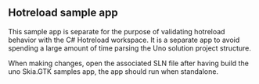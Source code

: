 ## Hotreload sample app

This sample app is separate for the purpose of validating hotreload behavior with the C# Hotreload workspace. It is a separate app to avoid spending a large amount of time parsing the Uno solution project structure.

When making changes, open the associated SLN file after having build the uno Skia.GTK samples app, the app should run when standalone.
